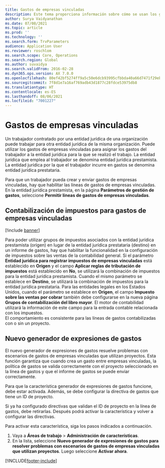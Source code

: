 ```yaml
---
title: Gastos de empresas vinculadas
description: Este tema proporciona información sobre cómo se usan los gastos de empresas vinculadas para asignar los gastos del trabajador a la entidad jurídica para la que se realizó el trabajo.
author: Surya Vaidyanathan
ms.date: 07/08/2021
ms.topic: article
ms.prod: ''
ms.technology: ''
ms.search.form: TrvParameters
audience: Application User
ms.reviewer: roschlom
ms.search.scope: Core, Operations
ms.search.region: Global
ms.author: suvaidya
ms.search.validFrom: 2016-02-28
ms.dyn365.ops.version: AX 7.0.0
ms.openlocfilehash: 80ef42bf5274ff9a5c50e6dcb93995cfbbda40a66d7471f29ebf056086320640
ms.sourcegitcommit: 7f8d1e7a16af769adb43d1877c28fdce53975db8
ms.translationtype: HT
ms.contentlocale: es-ES
ms.lasthandoff: 08/06/2021
ms.locfileid: "7001227"
---
```

# <a name="intercompany-expenses"></a>Gastos de empresas vinculadas

Un trabajador contratado por una entidad jurídica de una organización puede trabajar para otra entidad jurídica de la misma organización. Puede utilizar los gastos de empresas vinculadas para asignar los gastos del trabajador a la entidad jurídica para la que se realizó el trabajo. La entidad jurídica que emplea al trabajador se denomina entidad jurídica prestamista. La entidad jurídica por la que el trabajador incurre en gastos se denomina entidad jurídica prestataria. 

Para que un trabajador pueda crear y enviar gastos de empresas vinculadas, hay que habilitar las líneas de gastos de empresas vinculadas. En la entidad jurídica prestamista, en la página **Parámetros de gestión de gastos**, seleccione **Permitir líneas de gastos de empresas vinculadas**. 

## <a name="tax-posting-for-intercompany-expenses"></a>Contabilización de impuestos para gastos de empresas vinculadas

[!include [banner](../includes/banner.md)]

Para poder utilizar grupos de impuestos asociados con la entidad jurídica prestamista (origen) en lugar de la entidad jurídica prestataria (destino) en un informe de gastos, hay que habilitar la funcionalidad en la configuración de impuestos sobre las ventas de la contabilidad general. Si el parámetro **Entidad jurídica para registrar impuestos de empresas vinculadas** está establecido en **Origen** y el campo **Aplicar reglas de tributación de impuestos** está establecido en **No**, se utilizará la combinación de impuestos para la entidad jurídica prestamista. Cuando el mismo parámetro se establece en **Destino**, se utilizará la combinación de impuestos para la entidad jurídica prestataria. Para las entidades legales en los Estados Unidos, cuando el parámetro se establece en **Origen**, el campo **Impuesto sobre las ventas por cobrar** también debe configurarse en la nueva página **Grupos de contabilización del libro mayor**. El motor de contabilidad utilizará la información de este campo para la entrada contable relacionada con los impuestos.   
El comportamiento es consistente para las líneas de gastos contabilizadas con o sin un proyecto.  

## <a name="new-expense-expression-builder"></a>Nuevo generador de expresiones de gastos

El nuevo generador de expresiones de gastos resuelve problemas con escenarios de gastos de empresas vinculadas que utilizan proyectos. Esta función garantiza que cuando crea un gasto entre empresas vinculadas, la política de gastos se valida correctamente con el proyecto seleccionado en la línea de gastos y que el informe de gastos se puede enviar correctamente.

Para que la característica generador de expresiones de gastos funcione, debe estar activada. Además, se debe configurar la directiva de gastos que tiene un ID de proyecto.

Si ya ha configurado directivas que validan el ID de proyecto en la línea de gastos, debe retirarlas. Después podrá activar la característica y volver a configurar las directivas.

Para activar esta característica, siga los pasos indicados a continuación.

1. Vaya a **Áreas de trabajo** \> **Administración de características**.
2. En la lista, seleccione **Nuevo generador de expresiones de gastos para resolver problemas con escenarios de gastos de empresas vinculadas que utilizan proyectos**. Luego seleccione **Activar ahora**.

[!INCLUDE[footer-include](../includes/footer-banner.md)]
